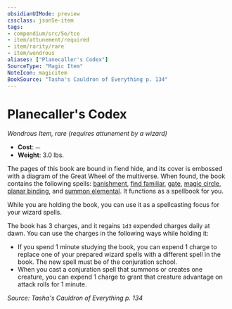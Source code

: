 ```yaml
---
obsidianUIMode: preview
cssclass: json5e-item
tags:
- compendium/src/5e/tce
- item/attunement/required
- item/rarity/rare
- item/wondrous
aliases: ["Planecaller's Codex"]
SourceType: "Magic Item"
NoteIcon: magicitem
BookSource: "Tasha's Cauldron of Everything p. 134"
---
```

# Planecaller's Codex
*Wondrous Item, rare (requires attunement by a wizard)*  

- **Cost**: ⏤
- **Weight**: 3.0 lbs.

The pages of this book are bound in fiend hide, and its cover is embossed with a diagram of the Great Wheel of the multiverse. When found, the book contains the following spells: [banishment](/2-Mechanics/CLI/spells/banishment.md), [find familiar](/2-Mechanics/CLI/spells/find-familiar.md), [gate](/2-Mechanics/CLI/spells/gate.md), [magic circle](/2-Mechanics/CLI/spells/magic-circle.md), [planar binding](/2-Mechanics/CLI/spells/planar-binding.md), and [summon elemental](/2-Mechanics/CLI/spells/summon-elemental-tce.md). It functions as a spellbook for you.

While you are holding the book, you can use it as a spellcasting focus for your wizard spells.

The book has 3 charges, and it regains `1d3` expended charges daily at dawn. You can use the charges in the following ways while holding it:

- If you spend 1 minute studying the book, you can expend 1 charge to replace one of your prepared wizard spells with a different spell in the book. The new spell must be of the conjuration school.  
- When you cast a conjuration spell that summons or creates one creature, you can expend 1 charge to grant that creature advantage on attack rolls for 1 minute.  

*Source: Tasha's Cauldron of Everything p. 134*